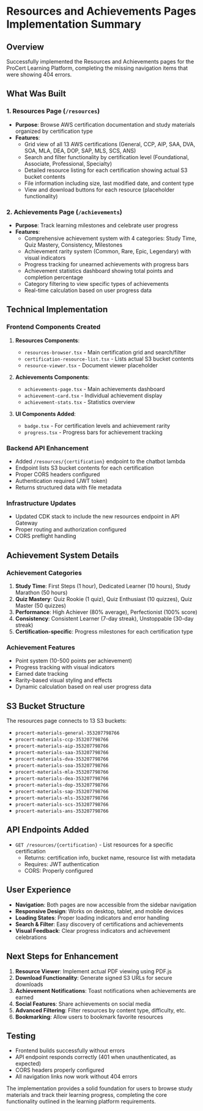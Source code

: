 # Resources and Achievements Pages Implementation Summary

## Overview
Successfully implemented the Resources and Achievements pages for the ProCert Learning Platform, completing the missing navigation items that were showing 404 errors.

## What Was Built

### 1. Resources Page (`/resources`)
- **Purpose**: Browse AWS certification documentation and study materials organized by certification type
- **Features**:
  - Grid view of all 13 AWS certifications (General, CCP, AIP, SAA, DVA, SOA, MLA, DEA, DOP, SAP, MLS, SCS, ANS)
  - Search and filter functionality by certification level (Foundational, Associate, Professional, Specialty)
  - Detailed resource listing for each certification showing actual S3 bucket contents
  - File information including size, last modified date, and content type
  - View and download buttons for each resource (placeholder functionality)

### 2. Achievements Page (`/achievements`)
- **Purpose**: Track learning milestones and celebrate user progress
- **Features**:
  - Comprehensive achievement system with 4 categories: Study Time, Quiz Mastery, Consistency, Milestones
  - Achievement rarity system (Common, Rare, Epic, Legendary) with visual indicators
  - Progress tracking for unearned achievements with progress bars
  - Achievement statistics dashboard showing total points and completion percentage
  - Category filtering to view specific types of achievements
  - Real-time calculation based on user progress data

## Technical Implementation

### Frontend Components Created
1. **Resources Components**:
   - `resources-browser.tsx` - Main certification grid and search/filter
   - `certification-resource-list.tsx` - Lists actual S3 bucket contents
   - `resource-viewer.tsx` - Document viewer placeholder

2. **Achievements Components**:
   - `achievements-page.tsx` - Main achievements dashboard
   - `achievement-card.tsx` - Individual achievement display
   - `achievement-stats.tsx` - Statistics overview

3. **UI Components Added**:
   - `badge.tsx` - For certification levels and achievement rarity
   - `progress.tsx` - Progress bars for achievement tracking

### Backend API Enhancement
- Added `/resources/{certification}` endpoint to the chatbot lambda
- Endpoint lists S3 bucket contents for each certification
- Proper CORS headers configured
- Authentication required (JWT token)
- Returns structured data with file metadata

### Infrastructure Updates
- Updated CDK stack to include the new resources endpoint in API Gateway
- Proper routing and authorization configured
- CORS preflight handling

## Achievement System Details

### Achievement Categories
1. **Study Time**: First Steps (1 hour), Dedicated Learner (10 hours), Study Marathon (50 hours)
2. **Quiz Mastery**: Quiz Rookie (1 quiz), Quiz Enthusiast (10 quizzes), Quiz Master (50 quizzes)
3. **Performance**: High Achiever (80% average), Perfectionist (100% score)
4. **Consistency**: Consistent Learner (7-day streak), Unstoppable (30-day streak)
5. **Certification-specific**: Progress milestones for each certification type

### Achievement Features
- Point system (10-500 points per achievement)
- Progress tracking with visual indicators
- Earned date tracking
- Rarity-based visual styling and effects
- Dynamic calculation based on real user progress data

## S3 Bucket Structure
The resources page connects to 13 S3 buckets:
- `procert-materials-general-353207798766`
- `procert-materials-ccp-353207798766`
- `procert-materials-aip-353207798766`
- `procert-materials-saa-353207798766`
- `procert-materials-dva-353207798766`
- `procert-materials-soa-353207798766`
- `procert-materials-mla-353207798766`
- `procert-materials-dea-353207798766`
- `procert-materials-dop-353207798766`
- `procert-materials-sap-353207798766`
- `procert-materials-mls-353207798766`
- `procert-materials-scs-353207798766`
- `procert-materials-ans-353207798766`

## API Endpoints Added
- `GET /resources/{certification}` - List resources for a specific certification
  - Returns: certification info, bucket name, resource list with metadata
  - Requires: JWT authentication
  - CORS: Properly configured

## User Experience
- **Navigation**: Both pages are now accessible from the sidebar navigation
- **Responsive Design**: Works on desktop, tablet, and mobile devices
- **Loading States**: Proper loading indicators and error handling
- **Search & Filter**: Easy discovery of certifications and achievements
- **Visual Feedback**: Clear progress indicators and achievement celebrations

## Next Steps for Enhancement
1. **Resource Viewer**: Implement actual PDF viewing using PDF.js
2. **Download Functionality**: Generate signed S3 URLs for secure downloads
3. **Achievement Notifications**: Toast notifications when achievements are earned
4. **Social Features**: Share achievements on social media
5. **Advanced Filtering**: Filter resources by content type, difficulty, etc.
6. **Bookmarking**: Allow users to bookmark favorite resources

## Testing
- Frontend builds successfully without errors
- API endpoint responds correctly (401 when unauthenticated, as expected)
- CORS headers properly configured
- All navigation links now work without 404 errors

The implementation provides a solid foundation for users to browse study materials and track their learning progress, completing the core functionality outlined in the learning platform requirements.